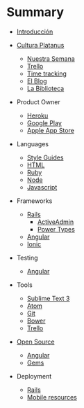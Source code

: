 # Summary

* [Introducción](INTRO.md)
* [Cultura Platanus](cultura/README.md)
  * [Nuestra Semana](cultura/week.md)
  * [Trello](cultura/trello.md)
  * [Time tracking](cultura/time_tracking.md)
  * [El Blog](cultura/blog.md)
  * [La Biblioteca](cultura/library.md)

* Product Owner
  * [Heroku](clients/heroku.md)
  * [Google Play](clients/google-play.md)
  * [Apple App Store](clients/apple-app-store.md)

* Languages
  * [Style Guides](code/style.md)
  * [HTML](code/html.md)
  * [Ruby](code/ruby.md)
  * [Node](code/node.md)
  * [Javascript](code/javascript.md)

* Frameworks
  * [Rails](code/rails.md)
    * [ActiveAdmin](code/activeadmin.md)
    * [Power Types](code/power-types.md)
  * [Angular](code/angular.md)
  * [Ionic](code/ionic.md)

* Testing
  * [Angular](testing/angular.md)

* Tools
  * [Sublime Text 3](tools/sublime.md)
  * [Atom](tools/atom.md)
  * [Git](tools/git.md)
  * [Bower](tools/bower.md)
  * [Trello](tools/trello.md)

* [Open Source](open_source/README.md)
  * [Angular](open_source/angular.md)
  * [Gems](open_source/gems.md)

* Deployment
  * [Rails](deployment/rails.md)
  * [Mobile resources](deployment/mobile-resources.md)
